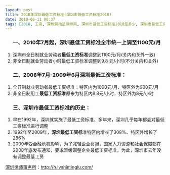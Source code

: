 ```yaml
---
layout: post
title: 2010年深圳最低工资标准(深圳市最低工资标准2010)
date: 2010-06-11 00:37
tags: [2010, 工资, 深圳劳动法律师网, 深圳市最低工资标准2010是多少, 深圳市最低工资标准是多少, 深圳最低工资2010]
---
```

<ol>
<h3>一、2010年7月起，<strong>深圳最低工资标准</strong>全市统一上调至1100元/月</h3>
</ol>
<ol>
	<li>深圳市全日制就业劳动者<strong>最低工资标准</strong>调整到1100元/月(关内和关外一致)</li>
	<li>非全日制就业劳动者小时最低工资标准调整到9.8 元/小时(不分关内和关外)</li>
</ol>
<ol>
<h3>二、2008年7月-2009年6月<strong>深圳最低工资标准</strong>：</h3>
</ol>
<ol>
	<li>全日制就业劳动者最低工资标准：特区内为1000元/月、特区外为900元/月</li>
	<li>非全日制用工<strong>最低工资标准</strong>原来为特区内8.8元/小时，特区外为8元/小时</li>
</ol>
<ol>
<h3>三、<strong>深圳市最低工资标准</strong>的历史：</h3>
</ol>
<ol>
	<li>早在1992年，深圳就实施了最低工资标准，多年来，深圳几乎每年都会对最低工资标准进行调整</li>
	<li>1992年至2009年，<strong>深圳最低工资标</strong>准特区内增长了308%、特区外增长了286%</li>
	<li>2009年受金融危机影响，为了减轻企业负担，国家人力资源和社会保障部在2008年底发布通知，要求暂缓调整企业最低工资标准，为此，深圳市去年没有调整最低工资</li>
</ol>

<a href="http://h.lvshiminglu.com/">深圳律师事务所</a>：<a href="http://h.lvshiminglu.com/">http://h.lvshiminglu.com/</a>

